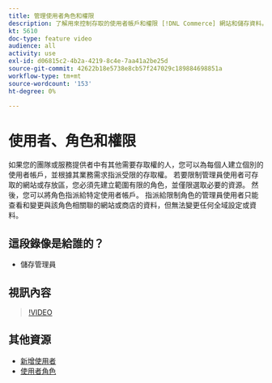```yaml
---
title: 管理使用者角色和權限
description: 了解用來控制存取的使用者帳戶和權限 [!DNL Commerce] 網站和儲存資料。
kt: 5610
doc-type: feature video
audience: all
activity: use
exl-id: d06815c2-4b2a-4219-8c4e-7aa41a2be25d
source-git-commit: 42622b18e5738e8cb57f247029c189884698851a
workflow-type: tm+mt
source-wordcount: '153'
ht-degree: 0%

---
```


# 使用者、角色和權限

如果您的團隊或服務提供者中有其他需要存取權的人，您可以為每個人建立個別的使用者帳戶，並根據其業務需求指派受限的存取權。 若要限制管理員使用者可存取的網站或存放區，您必須先建立範圍有限的角色，並僅限選取必要的資源。 然後，您可以將角色指派給特定使用者帳戶。 指派給限制角色的管理員使用者只能查看和變更與該角色相關聯的網站或商店的資料，但無法變更任何全域設定或資料。

## 這段錄像是給誰的？

- 儲存管理員

## 視訊內容

>[!VIDEO](https://video.tv.adobe.com/v/343654?quality=12&learn=on)

## 其他資源

- [新增使用者](https://docs.magento.com/user-guide/system/permissions-users-all.html)
- [使用者角色](https://docs.magento.com/user-guide/system/permissions-user-roles.html)
